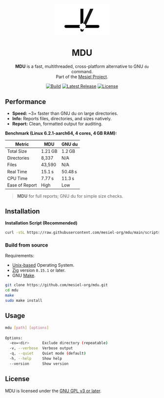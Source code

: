 <p align="center">
  <img src="doc/assets/logo.jpg" alt="MDU Logo" width="180"/>
</p>

<h1 align="center">MDU</h1>

<p align="center">
  <strong>MDU</strong> is a fast, multithreaded, cross-platform alternative to GNU <code>du</code> command.<br>
  Part of the <a href="https://github.com/mesiel-org">Mesiel Project</a>.
</p>

<p align="center">
  <a href="https://github.com/mesiel-org/mdu/actions/workflows/ci.yml"><img src="https://img.shields.io/github/actions/workflow/status/mesiel-org/mdu/release.yml?branch=main&label=build" alt="Build"/></a>
  <a href="https://github.com/mesiel-org/mdu/releases"><img src="https://img.shields.io/github/v/release/mesiel-org/mdu" alt="Latest Release"/></a>
  <a href="https://www.gnu.org/licenses/gpl-3.0.html"><img src="https://img.shields.io/badge/license-GPLv3-blue" alt="License"/></a>
</p>



## Performance

- **Speed:** ~3× faster than GNU du on large directories.  
- **Info:** Reports files, directories, and sizes natively.  
- **Report:** Clean, formatted output for auditing.

**Benchmark (Linux 6.2.1-aarch64, 4 cores, 4 GB RAM):**

| Metric           | **MDU**      | **GNU du**     |
|-----------------|--------------|----------------|
| Total Size      | 1.21 GB      | 1.2 GB         |
| Directories     | 8,337        | N/A            |
| Files           | 43,590       | N/A            |
| Real Time       | 15.1 s       | 50.48 s        |
| CPU Time        | 7.77 s       | 11.3 s         |
| Ease of Report  | High         | Low            |

> **MDU** for full reports; GNU du for simple size checks.



## Installation

**Installation Script (Recommended)**
```bash
curl -sSL https://raw.githubusercontent.com/mesiel-org/mdu/main/scripts/install.sh | bash
```

### Build from source

Requirements:
- [Unix-based](https://en.wikipedia.org/wiki/Unix) Operating System.
- [Zig](https://ziglang.org/) version `0.15.1` or later.
- GNU [Make](https://www.gnu.org/software/make/).

```bash
git clone https://github.com/mesiel-org/mdu.git
cd mdu
make
sudo make install
```



## Usage
```bash
mdu [path] [options]

Options:
  -ex=<dir>      Exclude directory (repeatable)
  -v, --verbose  Verbose output
  -q, --quiet    Quiet mode (default)
  -h, --help     Show help
  --version      Show version
```


## License

MDU is licensed under the [GNU GPL v3 or later](https://www.gnu.org/licenses/gpl-3.0.html).
